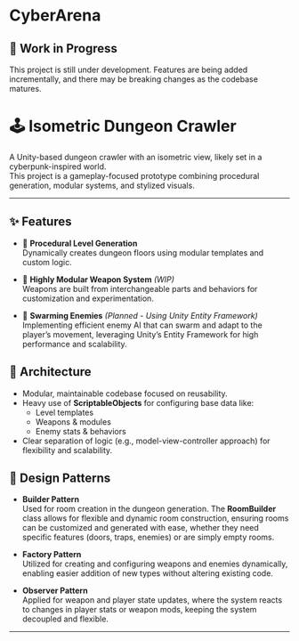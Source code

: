 # CyberArena
## 🚧 Work in Progress

This project is still under development. Features are being added incrementally, and there may be breaking changes as the codebase matures.


# 🕹️ Isometric Dungeon Crawler

A Unity-based dungeon crawler with an isometric view, likely set in a cyberpunk-inspired world.  
This project is a gameplay-focused prototype combining procedural generation, modular systems, and stylized visuals.  

---

## ✨ Features

- 🔄 **Procedural Level Generation**  
  Dynamically creates dungeon floors using modular templates and custom logic.

- 🔧 **Highly Modular Weapon System** *(WIP)*  
  Weapons are built from interchangeable parts and behaviors for customization and experimentation.

- 🐍 **Swarming Enemies** *(Planned - Using Unity Entity Framework)*  
  Implementing efficient enemy AI that can swarm and adapt to the player’s movement, leveraging Unity’s Entity Framework for high performance and scalability.

## 🧱 Architecture

- Modular, maintainable codebase focused on reusability.
- Heavy use of **ScriptableObjects** for configuring base data like:
  - Level templates
  - Weapons & modules
  - Enemy stats & behaviors
- Clear separation of logic (e.g., model-view-controller approach) for flexibility and scalability.

## 🧩 Design Patterns

- **Builder Pattern**  
  Used for room creation in the dungeon generation. The **RoomBuilder** class allows for flexible and dynamic room construction, ensuring rooms can be customized and generated with ease, whether they need specific features (doors, traps, enemies) or are simply empty rooms.

- **Factory Pattern**  
  Utilized for creating and configuring weapons and enemies dynamically, enabling easier addition of new types without altering existing code.

- **Observer Pattern**  
  Applied for weapon and player state updates, where the system reacts to changes in player stats or weapon mods, keeping the system decoupled and flexible.

---
